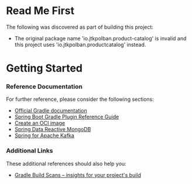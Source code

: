 # Read Me First
The following was discovered as part of building this project:

* The original package name 'io.jtkpolban.product-catalog' is invalid and this project uses 'io.jtkpolban.productcatalog' instead.

# Getting Started

### Reference Documentation
For further reference, please consider the following sections:

* [Official Gradle documentation](https://docs.gradle.org)
* [Spring Boot Gradle Plugin Reference Guide](https://docs.spring.io/spring-boot/docs/2.3.1.RELEASE/gradle-plugin/reference/html/)
* [Create an OCI image](https://docs.spring.io/spring-boot/docs/2.3.1.RELEASE/gradle-plugin/reference/html/#build-image)
* [Spring Data Reactive MongoDB](https://docs.spring.io/spring-boot/docs/2.3.1.RELEASE/reference/htmlsingle/#boot-features-mongodb)
* [Spring for Apache Kafka](https://docs.spring.io/spring-boot/docs/2.3.1.RELEASE/reference/htmlsingle/#boot-features-kafka)

### Additional Links
These additional references should also help you:

* [Gradle Build Scans – insights for your project's build](https://scans.gradle.com#gradle)

